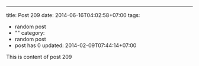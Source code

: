 ---
title: Post 209
date: 2014-06-16T04:02:58+07:00
tags:
  - random post
  - ""
category:
  - random post
  - post has 0
updated: 2014-02-09T07:44:14+07:00

This is content of post 209